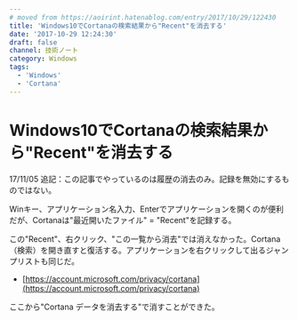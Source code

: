```yaml
---
# moved from https://aoirint.hatenablog.com/entry/2017/10/29/122430
title: 'Windows10でCortanaの検索結果から"Recent"を消去する'
date: '2017-10-29 12:24:30'
draft: false
channel: 技術ノート
category: Windows
tags:
  - 'Windows'
  - 'Cortana'
---
```

# Windows10でCortanaの検索結果から"Recent"を消去する

17/11/05 追記：この記事でやっているのは履歴の消去のみ。記録を無効にするものではない。

Winキー、アプリケーション名入力、Enterでアプリケーションを開くのが便利だが、Cortanaは"最近開いたファイル" = "Recent"を記録する。

この"Recent"、右クリック、"この一覧から消去"では消えなかった。Cortana（検索）を開き直すと復活する。アプリケーションを右クリックして出るジャンプリストも同じだ。

- [https://account.microsoft.com/privacy/cortana](https://account.microsoft.com/privacy/cortana)

ここから"Cortana データを消去する"で消すことができた。
